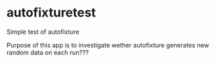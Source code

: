 # autofixturetest
Simple test of autofixture

Purpose of this app is to investigate wether autofixture generates new random data on each run???

